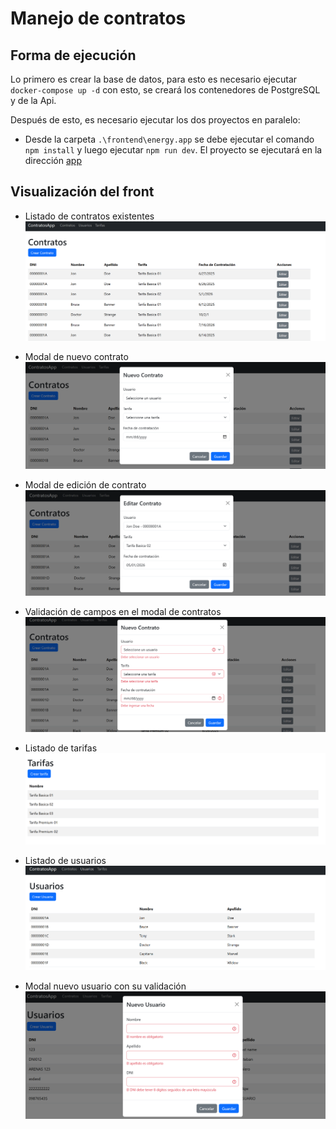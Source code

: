 # Manejo de contratos

## Forma de ejecución
 
Lo primero es crear la base de datos, para esto es necesario ejecutar `docker-compose up -d` con esto, se creará los contenedores de PostgreSQL y de la Api.

Después de esto, es necesario ejecutar los dos proyectos en paralelo:

- Desde la carpeta `.\frontend\energy.app` se debe ejecutar el comando `npm install` y luego ejecutar `npm run dev`.
El proyecto se ejecutará en la dirección [app](http://localhost:5173/)


## Visualización del front

- Listado de contratos existentes
![Listado de contratos](./images/ContratosListado.png)

- Modal de nuevo contrato
![Modal nuevo contrato](./images/ContratosNuevo.png)

- Modal de edición de contrato
![Modal editar contrato](./images/ContratosEditar.png)

- Validación de campos en el modal de contratos
![Modal editar contrato](./images/ContratosNuevoValidacion.png)

- Listado de tarifas
![Modal editar contrato](./images/TarifasListado.png)

- Listado de usuarios
![Modal editar contrato](./images/UsuariosListado.png)

- Modal nuevo usuario con su validación
![Modal editar contrato](./images/UsuariosNuevo.png)